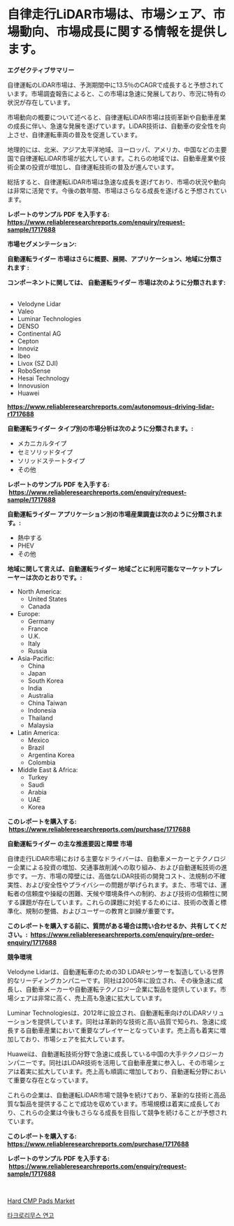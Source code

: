 <p><h1>自律走行LiDAR市場は、市場シェア、市場動向、市場成長に関する情報を提供します。</h1></p><p><strong>エグゼクティブサマリー</strong></p>
<p><p>自律運転のLiDAR市場は、予測期間中に13.5％のCAGRで成長すると予想されています。市場調査報告によると、この市場は急速に発展しており、市況に特有の状況が存在しています。</p><p>市場動向の概要について述べると、自律運転LiDAR市場は技術革新や自動車産業の成長に伴い、急速な発展を遂げています。LiDAR技術は、自動車の安全性を向上させ、自律運転車両の普及を促進しています。</p><p>地理的には、北米、アジア太平洋地域、ヨーロッパ、アメリカ、中国などの主要国で自律運転LiDAR市場が拡大しています。これらの地域では、自動車産業や技術企業の投資が増加し、自律運転技術の普及が進んでいます。</p><p>総括すると、自律運転LiDAR市場は急速な成長を遂げており、市場の状況や動向は非常に活発です。今後の数年間、市場はさらなる成長を遂げると予想されています。</p></p>
<p><strong>レポートのサンプル PDF を入手する: <a href="https://www.reliableresearchreports.com/enquiry/request-sample/1717688">https://www.reliableresearchreports.com/enquiry/request-sample/1717688</a></strong></p>
<p><strong>市場セグメンテーション:</strong></p>
<p><strong> 自動運転ライダー 市場はさらに概要、展開、アプリケーション、地域に分類されます :</strong></p>
<p><strong>コンポーネントに関しては、 自動運転ライダー 市場は次のように分類されます: &nbsp;</strong></p>
<p><ul><li>Velodyne Lidar</li><li>Valeo</li><li>Luminar Technologies</li><li>DENSO</li><li>Continental AG</li><li>Cepton</li><li>Innoviz</li><li>Ibeo</li><li>Livox (SZ DJI)</li><li>RoboSense</li><li>Hesai Technology</li><li>Innovusion</li><li>Huawei</li></ul></p>
<p><strong><a href="https://www.reliableresearchreports.com/autonomous-driving-lidar-r1717688">https://www.reliableresearchreports.com/autonomous-driving-lidar-r1717688</a></strong></p>
<p><strong> 自動運転ライダー タイプ別の市場分析は次のように分類されます。:</strong></p>
<p><ul><li>メカニカルタイプ</li><li>セミソリッドタイプ</li><li>ソリッドステートタイプ</li><li>その他</li></ul></p>
<p><strong>レポートのサンプル PDF を入手する: &nbsp;<a href="https://www.reliableresearchreports.com/enquiry/request-sample/1717688">https://www.reliableresearchreports.com/enquiry/request-sample/1717688</a></strong></p>
<p><strong> 自動運転ライダー アプリケーション別の市場産業調査は次のように分類されます。:</strong></p>
<p><ul><li>熱中する</li><li>PHEV</li><li>その他</li></ul></p>
<p><strong>地域に関して言えば、自動運転ライダー 地域ごとに利用可能なマーケットプレーヤーは次のとおりです。:</strong></p>
<p><ul>
    <li>
        North America:
        <ul>
            <li>United States</li>
            <li>Canada</li>
        </ul>
    </li>
    <li>
        Europe:
        <ul>
            <li>Germany</li>
            <li>France</li>
            <li>U.K.</li>
            <li>Italy</li>
            <li>Russia</li>
        </ul>
    </li>
    <li>
        Asia-Pacific:
        <ul>
            <li>China</li>
            <li>Japan</li>
            <li>South Korea</li>
            <li>India</li>
            <li>Australia</li>
            <li>China Taiwan</li>
            <li>Indonesia</li>
            <li>Thailand</li>
            <li>Malaysia</li>
        </ul>
    </li>
    <li>
        Latin America:
        <ul>
            <li>Mexico</li>
            <li>Brazil</li>
            <li>Argentina Korea</li>
            <li>Colombia</li>
        </ul>
    </li>
    <li>
        Middle East & Africa:
        <ul>
            <li>Turkey</li>
            <li>Saudi</li>
            <li>Arabia</li>
            <li>UAE</li>
            <li>Korea</li>
        </ul>
    </li>
    </ul></p>
<p><strong>このレポートを購入する: &nbsp;<a href="https://www.reliableresearchreports.com/purchase/1717688">https://www.reliableresearchreports.com/purchase/1717688</a></strong></p>
<p><strong>自動運転ライダー の主な推進要因と障壁 市場</strong></p>
<p><p>自律走行LiDAR市場における主要なドライバーは、自動車メーカーとテクノロジー企業による投資の増加、交通事故削減への取り組み、および自動運転技術の進歩です。一方、市場の障壁には、高価なLiDAR技術の開発コスト、法規制の不確実性、および安全性やプライバシーの問題が挙げられます。また、市場では、運転者の信頼度や操縦の困難、天候や環境条件への制約、および技術の信頼性に関する課題が存在しています。これらの課題に対処するためには、技術の改善と標準化、規制の整備、およびユーザーの教育と訓練が重要です。</p></p>
<p><strong>このレポートを購入する前に、質問がある場合は問い合わせるか、共有してください。:&nbsp; <a href="https://www.reliableresearchreports.com/enquiry/pre-order-enquiry/1717688">https://www.reliableresearchreports.com/enquiry/pre-order-enquiry/1717688</a></strong></p>
<p><strong>競争環境</strong></p>
<p><p>Velodyne Lidarは、自動運転車のための3D LiDARセンサーを製造している世界的なリーディングカンパニーです。同社は2005年に設立され、その後急速に成長し、自動車メーカーや自動運転テクノロジー企業に製品を提供しています。市場シェアは非常に高く、売上高も急速に拡大しています。</p><p>Luminar Technologiesは、2012年に設立され、自動運転車向けのLiDARソリューションを提供しています。同社は革新的な技術と高い品質で知られ、急速に成長する自動車産業において重要なプレイヤーとなっています。売上高も着実に増加しており、市場シェアを拡大しています。</p><p>Huaweiは、自動運転技術分野で急速に成長している中国の大手テクノロジーカンパニーです。同社はLiDAR技術を活用して自動車産業に参入し、その市場シェアは着実に拡大しています。売上高も順調に増加しており、自動運転分野において重要な存在となっています。</p><p>これらの企業は、自動運転LiDAR市場で競争を続けており、革新的な技術と高品質な製品を提供することで成功を収めています。市場規模は着実に成長しており、これらの企業は今後もさらなる成長を目指して競争を続けることが予想されています。</p></p>
<p><strong>このレポートを購入する: &nbsp; <a href="https://www.reliableresearchreports.com/purchase/1717688">https://www.reliableresearchreports.com/purchase/1717688</a></strong></p>
<p><strong>レポートのサンプル PDF を入手する: &nbsp;<a href="https://www.reliableresearchreports.com/enquiry/request-sample/1717688">https://www.reliableresearchreports.com/enquiry/request-sample/1717688</a></strong><strong></strong></p>
<p>&nbsp;</p>
<p><p><a href="https://crocus-run-b5a.notion.site/Hard-CMP-Pads-Market-Share-Evolution-and-Market-Growth-Trends-2024-2031-8c87f4f4f8cf4c0c916b956d5ce32410">Hard CMP Pads Market</a></p><p><a href="https://github.com/rsg307664904/Market-Research-Report-List-1/blob/main/372926722995.md">타크로리무스 연고</a></p></p>